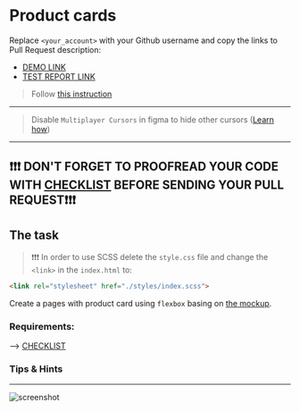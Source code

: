 # Product cards
Replace `<your_account>` with your Github username and copy the links to Pull Request description:
- [DEMO LINK](https://jacekkosiba.github.io/layout_product-cards/)
- [TEST REPORT LINK](https://jacekkosiba.github.io/layout_product-cards/report/html_report/)

> Follow [this instruction](https://mate-academy.github.io/layout_task-guideline)
___

> Disable `Multiplayer Cursors` in figma to hide other cursors ([Learn how](https://mate-academy.github.io/layout_task-guideline/figma.html#multiplayer-cursors))
___

## ❗️❗️❗️ DON'T FORGET TO PROOFREAD YOUR CODE WITH [CHECKLIST](https://github.com/mate-academy/layout_product-cards/blob/master/checklist.md) BEFORE SENDING YOUR PULL REQUEST❗️❗️❗️

## The task

> ❗️❗️❗️ In order to use SCSS delete the `style.css` file and change the `<link>` in the `index.html` to:
```html
<link rel="stylesheet" href="./styles/index.scss">
```

Create a pages with product card using `flexbox` basing on [the mockup](https://www.figma.com/file/ojkArVazq7vsX0nbpn9CxZ/Moyo-%2F-Catalog-(ENG)?node-id=11325%3A2287).

### Requirements:
<!-- - reset browser's default margins -->
<!-- - card width is `200px` including border -->
<!-- - use images from [src/images](src/images) -->
<!-- - change link styles on `:hover` -->
<!-- - follow styles from the mock -->
<!-- - add `data-qa="card"` attribute to the card block -->
<!-- - add `data-qa="hover"` attribute to the link -->

--> [CHECKLIST](https://github.com/mate-academy/layout_product-cards/blob/master/checklist.md)

### Tips & Hints
<!-- - Add **ALL** `data-qa` attributes required in the task -->
<!-- - If you use SCSS, check `background-image: url()` to be relative to the `main.scss`. So should start with `../images`. -->
<!-- - Reuse `stars` block from [Stars task](https://github.com/mate-academy/layout_stars)
and keep it operational. If you change `stars--4` modifier to `stars--2` or
other - number of selected stars should change correctly. -->
<!-- - There should be only 2 BEM blocks in your code `card` and `stars` all the others are just card elements -->
<!-- - Item with the text `Buy` should be a link. -->
<!-- - Check font styles on the mockup. Use [google fonts](https://fonts.google.com/) -->

---
![screenshot](./references/card-example.png)

